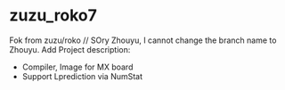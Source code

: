 # zuzu_roko7
Fok from zuzu/roko
// SOry Zhouyu, I cannot change the branch name to Zhouyu.
Add Project description:
+ Compiler, Image for MX board
+ Support Lprediction via NumStat
